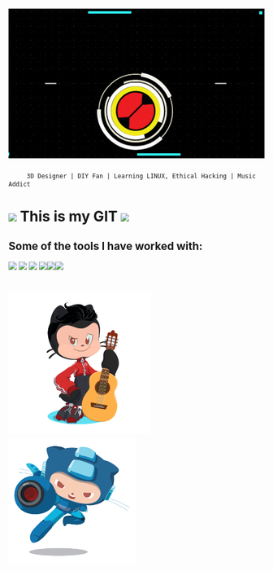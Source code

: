 <h1> <img src="https://github.com/RokkuX/RokkuX/blob/main/GitBanner.gif?raw=true" width="1000"></h1>

         3D Designer | DIY Fan | Learning LINUX, Ethical Hacking | Music Addict

<h1> <img src="https://media.giphy.com/media/SqBjjnQwMicwGRoIHA/giphy.gif" width="50px">    This is my GIT <img src="https://media.giphy.com/media/frMGTqF2PMVug06OFZ/giphy.gif" width="50px"></h1>


## Some of the tools I have worked with:
<img src="https://www.vectorlogo.zone/logos/arduino/arduino-ar21.svg" width="120px">
<img src="https://cdn.freelogovectors.net/wp-content/uploads/2019/06/uipath-logo.jpg" width="140px">
<img src="https://www.vectorlogo.zone/logos/linux/linux-ar21.svg" width="130px">
<img src="https://www.vectorlogo.zone/logos/python/python-ar21.svg" width="130px"><img src="https://www.vectorlogo.zone/logos/amazon_aws/amazon_aws-ar21.svg" width="130px"><img src="https://www.vectorlogo.zone/logos/mit_scratch/mit_scratch-ar21.svg" width="130px">


<h1> <img src="https://raw.githubusercontent.com/RokkuX/RokkuX/main/unnamed_6.png" width="280"><img src="https://github.com/RokkuX/RokkuX/blob/main/megaoctocat.png?raw=true" width="250"></h1>
<h1> </h1>
